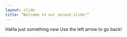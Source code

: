 ```yaml
---
layout: slide
title: “Welcome to our second slide!”
---
```

HaHa just something new
Use the left arrow to go back!

